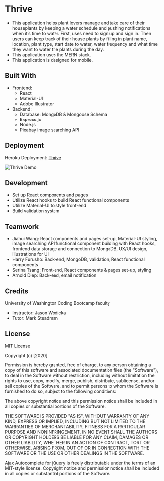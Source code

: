 # Thrive
* This application helps plant lovers manage and take care of their houseplants by keeping a water schedule and pushing notifications when it’s time to water. First, uses need to sign up and sign in. Then users can keep track of their house plants by filling in plant name, location, plant type, start date to water, water frequency and what time they want to water the plants during the day.
* This application uses the MERN stack.
* This application is designed for mobile.

## Built With
* Frontend: 
    * React
    * Material-UI
    * Adobe Illustrator
* Backend: 
    * Database: MongoDB & Mongoose Schema
    * Express.js
    * Node.js
    * Pixabay image searching API

## Deployment
Heroku Deployment: [Thrive](https://thrive206.herokuapp.com/)

![Thrive Demo](demo/thrive.gif)

## Development
* Set up React components and pages
* Utilize React hooks to build React functional components
* Utilize Material-UI to style front-end
* Build validation system

## Teamwork
* Jiahui Wang: React components and pages set-up, Material-UI styling, image searching API functional component building with React hooks, frontend data storage and connection to MongoDB, UX/UI design, illustrations for UI
* Harry Furusho: Back-end, MongoDB, validation, React functional components
* Serina Tsang: Front-end, React components & pages set-up, styling
* Arnold Diep: Back-end, email notification

## Credits
University of Washington Coding Bootcamp faculty
* Instructor: Jason Wodicka
* Tutor: Mark Steadman

## License
MIT License

Copyright (c) [2020] 

Permission is hereby granted, free of charge, to any person obtaining a copy
of this software and associated documentation files (the "Software"), to deal
in the Software without restriction, including without limitation the rights
to use, copy, modify, merge, publish, distribute, sublicense, and/or sell
copies of the Software, and to permit persons to whom the Software is
furnished to do so, subject to the following conditions:

The above copyright notice and this permission notice shall be included in all
copies or substantial portions of the Software.

THE SOFTWARE IS PROVIDED "AS IS", WITHOUT WARRANTY OF ANY KIND, EXPRESS OR
IMPLIED, INCLUDING BUT NOT LIMITED TO THE WARRANTIES OF MERCHANTABILITY,
FITNESS FOR A PARTICULAR PURPOSE AND NONINFRINGEMENT. IN NO EVENT SHALL THE
AUTHORS OR COPYRIGHT HOLDERS BE LIABLE FOR ANY CLAIM, DAMAGES OR OTHER
LIABILITY, WHETHER IN AN ACTION OF CONTRACT, TORT OR OTHERWISE, ARISING FROM,
OUT OF OR IN CONNECTION WITH THE SOFTWARE OR THE USE OR OTHER DEALINGS IN THE
SOFTWARE.

Ajax Autocomplete for jQuery is freely distributable under the terms of an MIT-style license. Copyright notice and permission notice shall be included in all copies or substantial portions of the Software.
